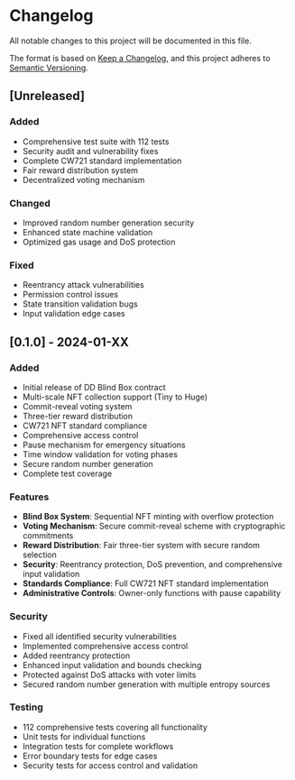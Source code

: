 # Changelog

All notable changes to this project will be documented in this file.

The format is based on [Keep a Changelog](https://keepachangelog.com/en/1.0.0/),
and this project adheres to [Semantic Versioning](https://semver.org/spec/v2.0.0.html).

## [Unreleased]

### Added
- Comprehensive test suite with 112 tests
- Security audit and vulnerability fixes
- Complete CW721 standard implementation
- Fair reward distribution system
- Decentralized voting mechanism

### Changed
- Improved random number generation security
- Enhanced state machine validation
- Optimized gas usage and DoS protection

### Fixed
- Reentrancy attack vulnerabilities
- Permission control issues
- State transition validation bugs
- Input validation edge cases

## [0.1.0] - 2024-01-XX

### Added
- Initial release of DD Blind Box contract
- Multi-scale NFT collection support (Tiny to Huge)
- Commit-reveal voting system
- Three-tier reward distribution
- CW721 NFT standard compliance
- Comprehensive access control
- Pause mechanism for emergency situations
- Time window validation for voting phases
- Secure random number generation
- Complete test coverage

### Features
- **Blind Box System**: Sequential NFT minting with overflow protection
- **Voting Mechanism**: Secure commit-reveal scheme with cryptographic commitments
- **Reward Distribution**: Fair three-tier system with secure random selection
- **Security**: Reentrancy protection, DoS prevention, and comprehensive input validation
- **Standards Compliance**: Full CW721 NFT standard implementation
- **Administrative Controls**: Owner-only functions with pause capability

### Security
- Fixed all identified security vulnerabilities
- Implemented comprehensive access control
- Added reentrancy protection
- Enhanced input validation and bounds checking
- Protected against DoS attacks with voter limits
- Secured random number generation with multiple entropy sources

### Testing
- 112 comprehensive tests covering all functionality
- Unit tests for individual functions
- Integration tests for complete workflows
- Error boundary tests for edge cases
- Security tests for access control and validation
